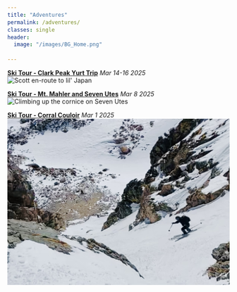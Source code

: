 ```yaml
---
title: "Adventures"
permalink: /adventures/
classes: single
header:
  image: "/images/BG_Home.png"

---
```

**[Ski Tour - Clark Peak Yurt Trip](/adventures/adventures_ski-tour-clark-peak-yurt-trip.md)** *Mar 14-16 2025*
![Scott en-route to lil' Japan](/images/adventures/ski-tour-clark-peak-yurt-trip/scott-en-route-to-lil-japan "Scott en-route to lil' Japan")

**[Ski Tour - Mt. Mahler and Seven Utes](/adventures/adventures_ski-tour-mt-mahler-and-seven-utes.md)** *Mar 8 2025*
![Climbing up the cornice on Seven Utes](/images/adventures/ski-tour-mt-mahler-and-seven-utes/cornice-accent-to-seven-utes.png "Climbing up the Cornice on Seven Utes")


**[Ski Tour - Corral Couloir](/adventures/adventures_ski-tour-corral-couloir)** *Mar 1 2025*
![Chris skiing Corral Couloir](/images/adventures/ski-tour-corral-couloir/chris-skiing-corral-couloir.jpeg "Chris skiing Corral Couloir")
